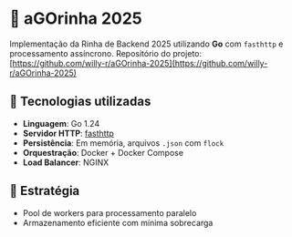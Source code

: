 # 🐔 aGOrinha 2025

Implementação da Rinha de Backend 2025 utilizando **Go** com `fasthttp` e processamento assíncrono.
Repositório do projeto: [https://github.com/willy-r/aGOrinha-2025](https://github.com/willy-r/aGOrinha-2025)

## 🔧 Tecnologias utilizadas

- **Linguagem**: Go 1.24
- **Servidor HTTP**: [fasthttp](https://github.com/valyala/fasthttp)
- **Persistência**: Em memória, arquivos `.json` com `flock`
- **Orquestração**: Docker + Docker Compose
- **Load Balancer**: NGINX

## 🧠 Estratégia

- Pool de workers para processamento paralelo
- Armazenamento eficiente com mínima sobrecarga
